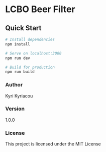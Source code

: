 # LCBO Beer Filter

## Quick Start

``` bash
# Install dependencies
npm install

# Serve on localhost:3000
npm run dev

# Build for production
npm run build
```
### Author

Kyri Kyriacou

### Version

1.0.0

### License

This project is licensed under the MIT License
